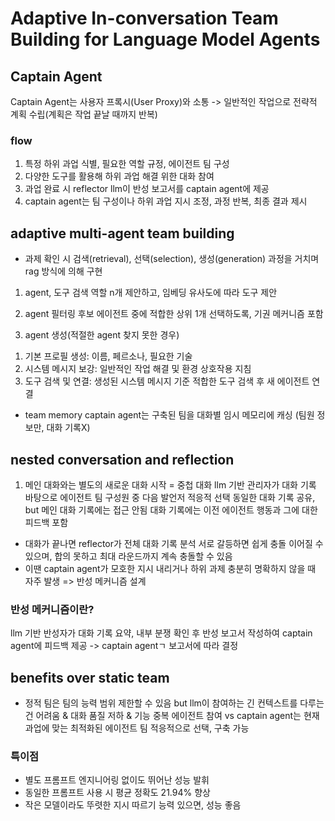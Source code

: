 # Adaptive In-conversation Team Building for Language Model Agents

## Captain Agent
Captain Agent는 사용자 프록시(User Proxy)와 소통 
-> 일반적인 작업으로 전략적 계획 수립(계획은 작업 끝날 때까지 반복)

### flow
1. 특정 하위 과업 식별, 필요한 역할 규정, 에이전트 팀 구성
2. 다양한 도구를 활용해 하위 과업 해결 위한 대화 참여
3. 과업 완료 시 reflector llm이 반성 보고서를 captain agent에 제공
4. captain agent는 팀 구성이나 하위 과업 지시 조정, 과정 반복, 최종 결과 제시

## adaptive multi-agent team building
- 과제 확인 시 검색(retrieval), 선택(selection), 생성(generation) 과정을 거치며 rag 방식에 의해 구현

1. agent, 도구 검색
역할 n개 제안하고, 임베딩 유사도에 따라 도구 제안

2. agent 필터링
후보 에이전트 중에 적합한 상위 1개 선택하도록, 기권 메커니즘 포함

3. agent 생성(적절한 agent 찾지 못한 경우)
1) 기본 프로필 생성: 이름, 페르소나, 필요한 기술
2) 시스템 메시지 보강: 일반적인 작업 해결 및 환경 상호작용 지침
3) 도구 검색 및 연결: 생성된 시스템 메시지 기준 적합한 도구 검색 후 새 에이전트 연결

- team memory
captain agent는 구축된 팀을 대화별 임시 메모리에 캐싱 (팀원 정보만, 대화 기록X)

## nested conversation and reflection
1) 메인 대화와는 별도의 새로운 대화 시작 = 중첩 대화
llm 기반 관리자가 대화 기록 바탕으로 에이전트 팀 구성원 중 다음 발언저 적응적 선택
동일한 대화 기록 공유, but 메인 대화 기록에는 접근 안됨
대화 기록에는 이전 에이전트 행동과 그에 대한 피드백 포함

- 대화가 끝나면 reflector가 전체 대화 기록 분석
서로 갈등하면 쉽게 충돌 이어질 수 있으며, 합의 못하고 최대 라운드까지 계속 충돌할 수 있음
- 이땐 captain agent가 모호한 지시 내리거나 하위 과제 충분히 명확하지 않을 때 자주 발생
=> 반성 메커니즘 설계

### 반성 메커니즘이란?
llm 기반 반성자가 대화 기록 요약, 내부 분쟁 확인 후 반성 보고서 작성하여 captain agent에 피드백 제공 -> captain agentㄱ 보고서에 따라 결정

## benefits over static team
- 정적 팀은 팀의 능력 범위 제한할 수 있음 
but llm이 참여하는 긴 컨텍스트를 다루는 건 어려움 & 대화 품질 저하 & 기능 중복 에이전트 참여
vs captain agent는 현재 과업에 맞는 최적화된 에이전트 팀 적응적으로 선택, 구축 가능

### 특이점
- 별도 프롬프트 엔지니어링 없이도 뛰어난 성능 발휘
- 동일한 프롬프트 사용 시 평균 정확도 21.94% 향상
- 작은 모델이라도 뚜렷한 지시 따르기 능력 있으면, 성능 좋음